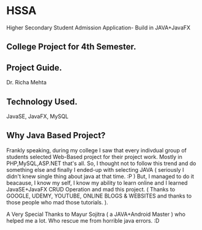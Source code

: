 # HSSA
Higher Secondary Student Admission Application- Build in JAVA+JavaFX


## College Project for 4th Semester.

## Project Guide.
Dr. Richa Mehta

## Technology Used.
JavaSE, JavaFX, MySQL

## Why Java Based Project?
Frankly speaking, during my college I saw that every indivdual group of students selected Web-Based project for their project work. Mostly in PHP,MySQL,ASP.NET that's all. So, I thought not to follow this trend and do something else and finally I ended-up with selecting JAVA ( seriously I didn't knew single thing about java at that time. :P ) But, I managed to do it beacause, I know my self, I know my ability to learn online and I learned JavaSE+JavaFX CRUD Operation and mad this project. ( Thanks to GOOGLE, UDEMY, YOUTUBE, ONLINE BLOGS  & WEBSITES and thanks to those people who mad those tutorials. ).

A Very Special Thanks to Mayur Sojitra ( a JAVA+Android Master ) who helped me a lot. Who rescue me from horrible java errors. :D
